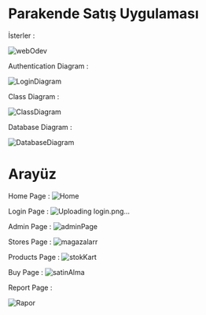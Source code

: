 # Parakende Satış Uygulaması

 İsterler : 
 
![webOdev](https://user-images.githubusercontent.com/61564008/124212206-3bcd0000-daf7-11eb-9d7b-2805bc263549.png)

 
Authentication Diagram : 

![LoginDiagram](https://user-images.githubusercontent.com/61564008/124212270-5d2dec00-daf7-11eb-8bdd-32417c48034b.png)



Class Diagram : 

![ClassDiagram](https://user-images.githubusercontent.com/61564008/124212297-674fea80-daf7-11eb-9dbc-07e6cf59ba96.png)


Database Diagram : 

![DatabaseDiagram](https://user-images.githubusercontent.com/61564008/124212344-7cc51480-daf7-11eb-9ad0-5eddf068f88b.png)


 # Arayüz 

Home Page :
![Home](https://user-images.githubusercontent.com/61564008/124213662-a54e0e00-daf9-11eb-9108-fcb79d919a87.png)

Login Page : 
![Uploading login.png…]()

Admin Page : 
![adminPage](https://user-images.githubusercontent.com/61564008/124213755-ca428100-daf9-11eb-9bbc-7f75d6561a08.png)

Stores Page : 
![magazalarr](https://user-images.githubusercontent.com/61564008/124213835-ef36f400-daf9-11eb-858e-6d913f94672d.png)

Products Page : 
![stokKart](https://user-images.githubusercontent.com/61564008/124213861-fcec7980-daf9-11eb-8fd4-b9b5c8634a8d.png)


Buy Page : 
![satinAlma](https://user-images.githubusercontent.com/61564008/124213924-155c9400-dafa-11eb-83d8-7f48b2f42275.png)

Report Page : 

![Rapor](https://user-images.githubusercontent.com/61564008/124213945-1db4cf00-dafa-11eb-890c-beb8ff96e29c.png)


